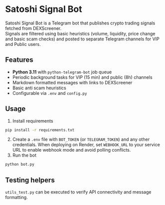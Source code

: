 # Satoshi Signal Bot

Satoshi Signal Bot is a Telegram bot that publishes crypto trading signals fetched from DEXScreener.  
Signals are filtered using basic heuristics (volume, liquidity, price change and basic scam checks) and posted to separate Telegram channels for VIP and Public users.

## Features

- **Python 3.11** with `python-telegram-bot` job queue
- Periodic background tasks for VIP (15 min) and public (8h) channels
- Markdown formatted messages with links to DEXScreener
- Basic anti scam heuristics
- Configurable via `.env` and `config.py`

## Usage

1. Install requirements

```bash
pip install -r requirements.txt
```

2. Create a `.env` file with `BOT_TOKEN` (or `TELEGRAM_TOKEN`) and any other credentials.
   When deploying on Render, set `WEBHOOK_URL` to your service URL to enable webhook mode and avoid polling conflicts.
3. Run the bot

```bash
python bot.py
```

## Testing helpers

`utils_test.py` can be executed to verify API connectivity and message formatting.
